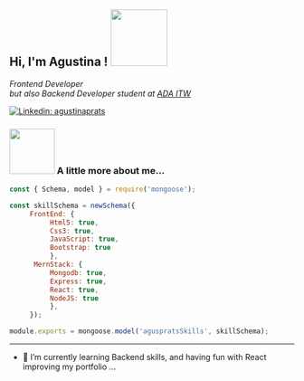 <h2>  Hi, I'm Agustina ! <img src="https://media.giphy.com/media/gitdNOfXczQxBZjqd4/giphy.gif" width="100"> 
      
</h2>
<p><em>Frontend Developer<br/> but also Backend Developer student at <a href="https://adaitw.org/" target="new">ADA ITW</a></br>
</em></p>

[![Linkedin: agustinaprats](https://img.shields.io/badge/-agustinaprats-blue?style=flat-square&logo=Linkedin&logoColor=white&link=https://www.linkedin.com/in/agustinaprats/)](https://www.linkedin.com/in/agustina-prats-1157a916/)



###  <img src="https://media.giphy.com/media/igJPynWJ6ZfUChLAD6/giphy.gif" width="80"> A little more about me...  

```javascript
const { Schema, model } = require('mongoose');

const skillSchema = newSchema({
     FrontEnd: {
          Html5: true,
          Css3: true,
          JavaScript: true,
          Bootstrap: true
          },
      MernStack: {
          Mongodb: true,
          Express: true,
          React: true,
          NodeJS: true
          },
     });

module.exports = mongoose.model('aguspratsSkills', skillSchema);

```


---
- 🔭  I’m currently learning Backend skills, and having fun with React improving my portfolio ...

<!--
**agusprats/agusprats** is a ✨ _special_ ✨ repository because its `README.md` (this file) appears on your GitHub profile.

Here are some ideas to get you started:

- 🔭 I’m currently working on ...
- 🌱 I’m currently learning ...
- 👯 I’m looking to collaborate on ...
- 🤔 I’m looking for help with ...
- 💬 Ask me about ...
- 📫 How to reach me: ...
- 😄 Pronouns: ...
- ⚡ Fun fact: ...
-->
